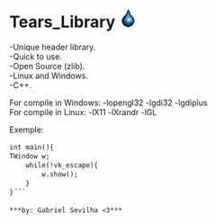# Tears_Library ![alt_text](/TearsLibraryIcon.png)

-Unique header library.<br/>
-Quick to use.<br/>
-Open Source (zlib).<br/>
-Linux and Windows.<br/>
-C++.<br/>

For compile in Windows: -lopengl32 -lgdi32 -lgdiplus <br/>
For compile in Linux: -lX11 -lXrandr -lGL

Exemple:<br/>
```#include"tears_library.h"
int main(){
TWindow w;
    while(!vk_escape){
        w.show();
    }
}´´´

***by: Gabriel Sevilha <3***
